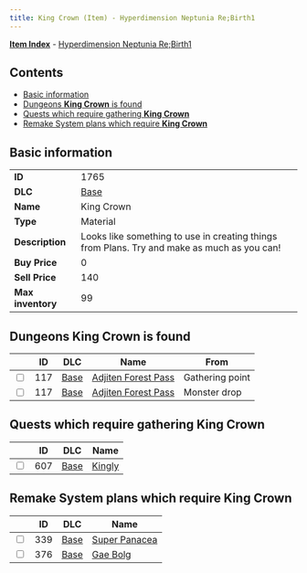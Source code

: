 ```yaml
---
title: King Crown (Item) - Hyperdimension Neptunia Re;Birth1
---
```


[**Item Index**](/neptunia/rb1/item/index.html) - [Hyperdimension Neptunia Re;Birth1](/neptunia/rb1)

## Contents

- [Basic information](#basic-information)
- [Dungeons **King Crown** is found](#dungeons-king-crown-is-found)
- [Quests which require gathering **King Crown**](#quests-which-require-gathering-king-crown)
- [Remake System plans which require **King Crown**](#remake-system-plans-which-require-king-crown)

## Basic information

|   |   |
| -- | -- |
| **ID** | 1765 |
| **DLC** | [Base](/neptunia/rb1/dlc/1-base.html) |
| **Name** | King Crown |
| **Type** | Material |
| **Description** | Looks like something to use in creating things from Plans. Try and make as much as you can! |
| **Buy Price** | 0 |
| **Sell Price** | 140 |
| **Max inventory** | 99 |


## Dungeons **King Crown** is found

|    | ID | DLC | Name | From |
| -- | -- | --- | ---- | ---- |
| <input type="checkbox" id="rb1-dungeon-1-117" class="trackbox" /> | 117 | [Base](/neptunia/rb1/dlc/1-base.html) | [Adjiten Forest Pass](/neptunia/rb1/dungeon/1-117-adjiten-forest-pass.html) | Gathering point |
| <input type="checkbox" id="rb1-dungeon-1-117" class="trackbox" /> | 117 | [Base](/neptunia/rb1/dlc/1-base.html) | [Adjiten Forest Pass](/neptunia/rb1/dungeon/1-117-adjiten-forest-pass.html) | Monster drop |


## Quests which require gathering **King Crown**

|    | ID | DLC | Name |
| -- | -- | --- | ---- |
| <input type="checkbox" id="rb1-quest-1-607" class="trackbox" /> | 607 | [Base](/neptunia/rb1/dlc/1-base.html) | [Kingly](/neptunia/rb1/quest/1-607-kingly.html) |


## Remake System plans which require **King Crown**

|    | ID | DLC | Name |
| -- | -- | --- | ---- |
| <input type="checkbox" id="rb1-quest-1-339" class="trackbox" /> | 339 | [Base](/neptunia/rb1/dlc/1-base.html) | [Super Panacea](/neptunia/rb1/quest/1-339-super-panacea.html) |
| <input type="checkbox" id="rb1-quest-1-376" class="trackbox" /> | 376 | [Base](/neptunia/rb1/dlc/1-base.html) | [Gae Bolg](/neptunia/rb1/quest/1-376-gae-bolg.html) |

